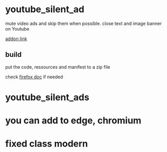 # youtube_silent_ad

mute video ads and skip them when possible. close text and image banner on Youtube

[addon link](https://addons.mozilla.org/fr/firefox/addon/youtube-silent-ad/)

## build

put the code, ressources and manifest to a zip file

check [firefox doc](https://extensionworkshop.com/documentation/publish/package-your-extension/) if needed
# youtube_silent_ads
# you can add to edge, chromium
# fixed class modern